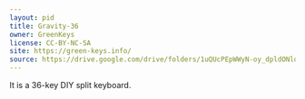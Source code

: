 ```yaml
---
layout: pid
title: Gravity-36
owner: GreenKeys
license: CC-BY-NC-SA
site: https://green-keys.info/
source: https://drive.google.com/drive/folders/1uQUcPEpWWyN-oy_dpldONlol7jjU-95X
---
```

It is a 36-key DIY split keyboard.

